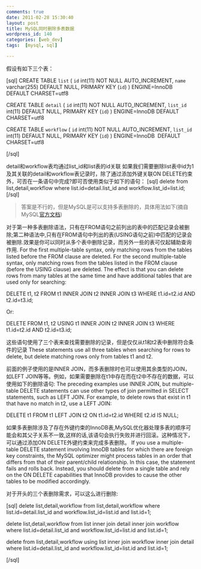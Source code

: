 ```yaml
---
comments: true
date: 2011-02-28 15:30:40
layout: post
title: MySQL同时删除多表数据
wordpress_id: 140
categories: [web_dev]
tags:  [mysql, sql]

---
```


假设有如下三个表：

[sql]
CREATE TABLE `list` (
`id` int(11) NOT NULL AUTO_INCREMENT,
`name` varchar(255) DEFAULT NULL,
PRIMARY KEY (`id`)
) ENGINE=InnoDB  DEFAULT CHARSET=utf8

CREATE TABLE `detail` (
`id` int(11) NOT NULL AUTO_INCREMENT,
`list_id` int(11) DEFAULT NULL,
PRIMARY KEY (`id`)
) ENGINE=InnoDB DEFAULT CHARSET=utf8

CREATE TABLE `workflow` (
`id` int(11) NOT NULL AUTO_INCREMENT,
`list_id` int(11) DEFAULT NULL,
PRIMARY KEY (`id`)
) ENGINE=InnoDB  DEFAULT CHARSET=utf8

[/sql]


detail和workflow表均通过list_id和list表的id关联
如果我们需要删除list表中id为1及其关联的detail和workflow表记录时，除了通过添加外键关联ON DELETE约束外，可否在一条语句中完成?即可否使用类似于如下的语句：
[sql]
delete from list,detail,workflow where list.id=detail.list_id and workflow.list_id=list.id;
[/sql]


> 答案是不行的，但是MySQL是可以支持多表删除的，具体用法如下(摘自MySQL[官方文档](http://dev.mysql.com/doc/refman/5.0/en/delete.html))

对于第一种多表删除语法，只有在FROM语句之前列出的表中的匹配记录会被删除;第二种语法中,只有在FROM语句中列出的表(USING语句之前)中匹配的记录会被删除.效果是你可以同时从多个表中删除记录，而另外一些的表可仅起辅助查询作用.
For the first multiple-table syntax, only matching rows from the tables listed before the FROM clause are deleted. For the second multiple-table syntax, only matching rows from the tables listed in the FROM clause (before the USING clause) are deleted. The effect is that you can delete rows from many tables at the same time and have additional tables that are used only for searching:

DELETE t1, t2 FROM t1 INNER JOIN t2 INNER JOIN t3
WHERE t1.id=t2.id AND t2.id=t3.id;

Or:

DELETE FROM t1, t2 USING t1 INNER JOIN t2 INNER JOIN t3
WHERE t1.id=t2.id AND t2.id=t3.id;

这些语句使用了三个表来查找需要删除的记录，但是仅仅从t1和t2表中删除符合条件的记录
These statements use all three tables when searching for rows to delete, but delete matching rows only from tables t1 and t2.

前面的例子使用的是INNER JOIN，而多表删除时也可以使用其余类型的JOIN，如LEFT JOIN等等。例如，如果需要删除在t1中存在而在t2中不存在的数据，可以使用如下的删除语句:
The preceding examples use INNER JOIN, but multiple-table DELETE statements can use other types of join permitted in SELECT statements, such as LEFT JOIN. For example, to delete rows that exist in t1 that have no match in t2, use a LEFT JOIN:

DELETE t1 FROM t1 LEFT JOIN t2 ON t1.id=t2.id WHERE t2.id IS NULL;

如果多表删除涉及了存在外键约束的InnoDB表,MySQL优化器处理多表的顺序可能会和其父子关系不一致,这样的话,该语句会执行失败并进行回滚。这种情况下，可以通过添加ON DELETE外键约束来完成多表删除。
If you use a multiple-table DELETE statement involving InnoDB tables for which there are foreign key constraints, the MySQL optimizer might process tables in an order that differs from that of their parent/child relationship. In this case, the statement fails and rolls back. Instead, you should delete from a single table and rely on the ON DELETE capabilities that InnoDB provides to cause the other tables to be modified accordingly.


对于开头的三个表删除需求，可以这么进行删除:

[sql]
delete list,detail,workflow from list,detail,workflow where list.id=detail.list_id and workflow.list_id=list.id and list.id=1;

delete list,detail,workflow from list inner join detail inner join workflow where list.id=detail.list_id and workflow.list_id=list.id and list.id=1;

delete from list,detail,workflow using list inner join workflow inner join detail where list.id=detail.list_id and workflow.list_id=list.id and list.id=1;

[/sql]
